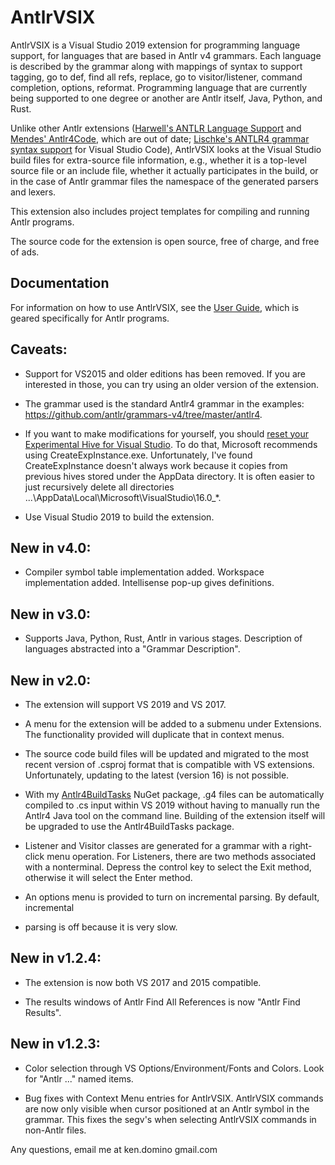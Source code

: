 
# AntlrVSIX

AntlrVSIX is a Visual Studio 2019 extension for programming language support,
for languages that are based in Antlr v4 grammars.
Each language is described by the grammar along with mappings of syntax
to support tagging, go to def, find all refs,
replace, go to visitor/listener, command completion, options,
reformat. Programming language that are currently being supported to one degree or another
are Antlr itself, Java, Python, and Rust.

Unlike other Antlr extensions ([Harwell's ANTLR Language Support](https://marketplace.visualstudio.com/items?itemName=SamHarwell.ANTLRLanguageSupport) and
[Mendes' Antlr4Code](https://marketplace.visualstudio.com/items?itemName=RamonFMendes.Antlr4Code),
which are out of date;
[Lischke's ANTLR4 grammar syntax support](https://marketplace.visualstudio.com/items?itemName=mike-lischke.vscode-antlr4)
for Visual Studio Code), AntlrVSIX looks at the Visual Studio build files for extra-source file information, e.g., whether it
is a top-level source file or an include file, whether it actually participates in the build, or in the case of Antlr grammar
files the namespace of the generated parsers and lexers.

This extension also includes project templates for compiling and running Antlr programs.

The source code for the extension is open source, free of charge, and free of ads.

## Documentation

For information on how to use AntlrVSIX, see the [User Guide](doc/readme.md), which is geared specifically for Antlr programs.

## Caveats:

* Support for VS2015 and older editions has been removed.
If you are interested in those, you can try using an older version of the extension.

* The grammar used is the standard Antlr4 grammar in the examples: 
https://github.com/antlr/grammars-v4/tree/master/antlr4.

* If you want to make modifications for yourself, you should [reset your
Experimental Hive for Visual Studio](https://docs.microsoft.com/en-us/visualstudio/extensibility/the-experimental-instance?view=vs-2017). To do that,
Microsoft recommends using CreateExpInstance.exe.
Unfortunately, I've found CreateExpInstance doesn't always work because it copies from
previous hives stored under the AppData directory. It is often easier to
just recursively delete all directories ...\AppData\Local\Microsoft\VisualStudio\16.0_*.

* Use Visual Studio 2019 to build the extension.

## New in v4.0:

* Compiler symbol table implementation added. Workspace implementation added. Intellisense pop-up gives definitions.

## New in v3.0:

* Supports Java, Python, Rust, Antlr in various stages. Description of languages abstracted into a "Grammar Description".

## New in v2.0:

* The extension will support VS 2019 and VS 2017.

* A menu for the extension will be added to a submenu under Extensions. The functionality provided will
duplicate that in context menus.

* The source code build files will be updated and migrated to the most recent version
of .csproj format that is compatible with VS extensions. Unfortunately, updating to the latest
(version 16) is not possible.

* With my [Antlr4BuildTasks](https://www.nuget.org/packages/Antlr4BuildTasks/) NuGet package,
.g4 files can be automatically compiled to .cs input within
VS 2019 without having to manually run the Antlr4 Java tool on the command line.
Building of the extension itself will be upgraded to use the Antlr4BuildTasks package.

* Listener and Visitor classes are generated for a grammar with a right-click
menu operation. For Listeners, there are two methods associated with a nonterminal.
Depress the control key to select the Exit method, otherwise it will
select the Enter method.

* An options menu is provided to turn on incremental parsing. By default, incremental
* parsing is off because it is very slow.

## New in v1.2.4:

* The extension is now both VS 2017 and 2015 compatible.

* The results windows of Antlr Find All References is now "Antlr Find Results".

## New in v1.2.3:

* Color selection through VS Options/Environment/Fonts and Colors. Look for "Antlr ..." named items.

* Bug fixes with Context Menu entries for AntlrVSIX. AntlrVSIX commands are now only visible when cursor positioned at an Antlr symbol in the grammar. This fixes the segv's when selecting AntlrVSIX commands in non-Antlr files.

Any questions, email me at ken.domino <at> gmail.com
